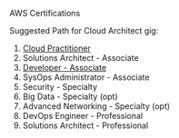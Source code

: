 AWS Certifications

Suggested Path for Cloud Architect gig:

1. [Cloud Practitioner](./cloud-practitioner/)
1. Solutions Architect - Associate
1. [Developer - Associate](./developer-associate/)
1. SysOps Administrator - Associate
1. Security - Specialty
1. Big Data - Specialty (opt)
1. Advanced Networking - Specialty (opt)
1. DevOps Engineer - Professional
1. Solutions Architect - Professional